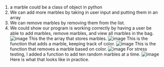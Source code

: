 1. a marble could be a class of object in python
2. We can add more marbles by taking in user input and putting them in an array
3. We can remove marbles by removing them from the list.
4. We could show our program is working correctly by having a user be able to add marbles, remove marbles, and view all marbles in the bag.
![image](https://user-images.githubusercontent.com/122638909/213981597-2dac5042-6b2d-4931-8eb5-5288db32d339.png)
This the the array that stores marbles.
![image](https://user-images.githubusercontent.com/122638909/213981653-89877f2b-6ffa-4084-8673-c11a3ca81867.png)
This is the function that adds a marble, keeping track of color.
![image](https://user-images.githubusercontent.com/122638909/213981693-d6603389-9d42-4010-9442-a02ae160abed.png)
This is the function that removes a marble based on color.
![image](https://user-images.githubusercontent.com/122638909/213981780-4a312f8f-bb00-43fd-a0c7-65cb9909b92d.png)
For stress testing, I added a function to add ten random marbles at a time.
![image](https://user-images.githubusercontent.com/122638909/213981846-f0fa03e2-5bb1-4c48-9af8-e77e912eefcc.png)
Here is what that looks like in practice.
